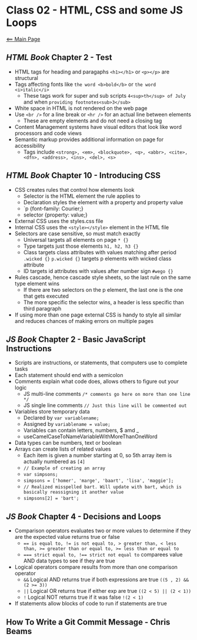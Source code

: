# Class 02 - HTML, CSS and some JS Loops
[<== Main Page](../README.md)

## *HTML Book* Chapter 2 - Test

* HTML tags for heading and paragaphs `<h1></h1>` or `<p></p>` are structural
* Tags affecting fonts like `the word <b>bold</b>` or `the word <i>italic</i>`
  * These tags work for super and sub scripts `4<sup>th</sup> of July` and when `providing footnotes<sub>3</sub>` 
* White space in HTML is not rendered on the web page 
* Use `<br />` for a line break or `<hr />` for an actual line between elements
  * These are empty elements and do not need a closing tag
* Content Management systems have visual editors that look like word processors and code views
* Semantic markup provides additional information on page for accessibility
  * Tags include `<strong>, <em>, <blockquote>, <q>, <abbr>, <cite>, <dfn>, <address>, <ins>, <del>, <s>`  


## *HTML Book* Chapter 10 - Introducing CSS

* CSS creates rules that control how elements look
  * Selector is the HTML element the rule applies to
  * Declaration styles the element with a property and property value
  * `p   {font-family: Courier;}
  * selector {property: value;}
* External CSS uses the styles.css file
* Internal CSS uses the `<style></style>` element in the HTML file
* Selectors are case sensitive, so must match exactly
  * Universal targets all elements on page `* {}`
  * Type targets just those elements `h1, h2, h3 {}`  
  * Class targets class attributes with values matching after period `.wicked {}` `p.wicked {}` targets p elements with wicked class attribute
  * ID targets id attributes with values after number sign `#wego {}`
* Rules cascade, hence cascade style sheets, so the last rule on the same type element wins
  * If there are two selectors on the p element, the last one is the one that gets executed
  * The more specific the selector wins, a header is less specific than third paragraph
* If using more than one page external CSS is handy to style all similar and reduces chances of making errors on multiple pages
    

## *JS Book* Chapter 2 - Basic JavaScript Instructions 

* Scripts are instructions, or statements, that computers use to complete tasks
* Each statement should end with a semicolon
* Comments explain what code does, allows others to figure out your logic
  * JS multi-line comments `/* comments go here on more than one line */`
  * JS single line comments `// Just this line will be commented out `
* Variables store temporary data
  * Declared by `var variablename;`
  * Assigned by `variablename = value;` 
  * Variables can contain letters, numbers, $ amd _
  * useCamelCaseToNameVariableWithMoreThanOneWord
* Data types can be numbers, text or boolean
* Arrays can create lists of related values
  * Each item is given a number starting at 0, so 5th array item is actually numbered as `[4]`
  * `// Example of creating an array`
  * `var simpsons;`
  * `simpsons = ['homer', 'marge', 'baart', 'lisa', 'maggie'];`
  * `// Realized misspelled bart. Will update with bart, which is basically reassigning it another value`
  * `simpsons[2] = 'bart';`


## *JS Book* Chapter 4 - Decisions and Loops

* Comparison operators evaluates two or more values to determine if they are the expected value returns true or false
  * `== is equal to, != is not equal to, > greater than, < less than, >= greater than or equal to, >= less than or equal to`
  * `=== strict equal to, !== strict not equal to` comparees value AND data types to see if they are true
* Logical operators compare results from more than one comparison operator
  * `&&` Logical AND returns true if both expressions are true `((5 , 2) && (2 >= 3))`
  * `||` Logical OR returns true if either exp are true `((2 < 5) || (2 < 1))`
  * `!` Logical NOT returns true if it was false `!(2 < 1)`
* If statements allow blocks of code to run if statements are true 

## How To Write a Git Commit Message - Chris Beams

